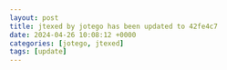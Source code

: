 ```yaml
---
layout: post
title: jtexed by jotego has been updated to 42fe4c7
date: 2024-04-26 10:08:12 +0000
categories: [jotego, jtexed]
tags: [update]
---
```


